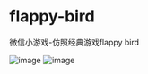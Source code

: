 # flappy-bird

微信小游戏-仿照经典游戏flappy bird


![image](https://user-images.githubusercontent.com/98585503/196340943-8a20ed67-7ea9-4a7f-97b1-fe089ea62d34.png)
![image](https://user-images.githubusercontent.com/98585503/196341201-e560c997-1264-4429-a500-267e35c25a34.png)

